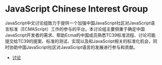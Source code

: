 # JavaScript Chinese Interest Group

JavaScript中文讨论组致力于提供一个加强中国JavaScript社区对JavaScript语言标准（ECMAScript）工作的参与的平台。本讨论组主要侧重于确定中国JavaScript开发者的需求、帮助Ecma的中国成员熟悉TC39标准流程、讨论可能提交给TC39的提案、标准的测试、实现以及和JavaScript相关的标准化机会，同时协助中国JavaScript社区对JavaScript语言的发展进行参与和贡献。

- [讨论](https://github.com/JSCIG/es-discuss/issues)
